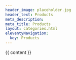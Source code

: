 ```yaml
---
header_image: placeholder.jpg
header_text: Products
meta_description:
meta_title: Products
layout: categories.html
eleventyNavigation:
  key: Products
---
```


{{ content }}
